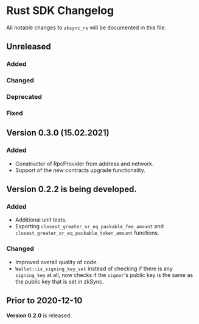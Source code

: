 # Rust SDK Changelog

All notable changes to `zksync_rs` will be documented in this file.

## Unreleased

### Added

### Changed

### Deprecated

### Fixed

## Version 0.3.0 (15.02.2021)

### Added

- Constructor of RpcProvider from address and network.
- Support of the new contracts upgrade functionality.

## Version 0.2.2 is being developed.

### Added

- Additional unit tests.
- Exporting `closest_greater_or_eq_packable_fee_amount` and `closest_greater_or_eq_packable_token_amount` functions.

### Changed

- Improved overall quality of code.
- `Wallet::is_signing_key_set` instead of checking if there is any `signing_key` at all, now checks if the `signer`'s
  public key is the same as the public key that is set in zkSync.

## Prior to 2020-12-10

**Version 0.2.0** is released.
